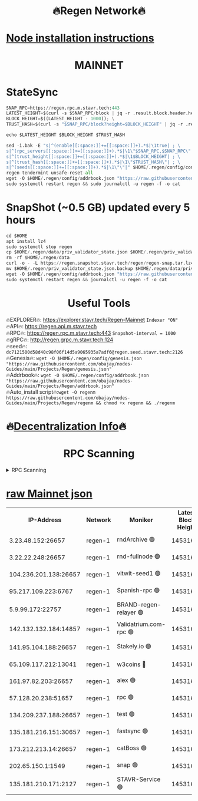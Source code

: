 <h1 align="center"> 🔥Regen Network🔥</h1>

[Node installation instructions](https://github.com/obajay/nodes-Guides/tree/main/Projects/Regen)
=
<h1 align="center"> MAINNET</h1>

# StateSync
```python
SNAP_RPC=https://regen.rpc.m.stavr.tech:443
LATEST_HEIGHT=$(curl -s $SNAP_RPC/block | jq -r .result.block.header.height); \
BLOCK_HEIGHT=$((LATEST_HEIGHT - 1000)); \
TRUST_HASH=$(curl -s "$SNAP_RPC/block?height=$BLOCK_HEIGHT" | jq -r .result.block_id.hash)

echo $LATEST_HEIGHT $BLOCK_HEIGHT $TRUST_HASH

sed -i.bak -E "s|^(enable[[:space:]]+=[[:space:]]+).*$|\1true| ; \
s|^(rpc_servers[[:space:]]+=[[:space:]]+).*$|\1\"$SNAP_RPC,$SNAP_RPC\"| ; \
s|^(trust_height[[:space:]]+=[[:space:]]+).*$|\1$BLOCK_HEIGHT| ; \
s|^(trust_hash[[:space:]]+=[[:space:]]+).*$|\1\"$TRUST_HASH\"| ; \
s|^(seeds[[:space:]]+=[[:space:]]+).*$|\1\"\"|" $HOME/.regen/config/config.toml
regen tendermint unsafe-reset-all
wget -O $HOME/.regen/config/addrbook.json "https://raw.githubusercontent.com/obajay/nodes-Guides/main/Projects/Regen/addrbook.json"
sudo systemctl restart regen && sudo journalctl -u regen -f -o cat
```
# SnapShot (~0.5 GB) updated every 5 hours
```python
cd $HOME
apt install lz4
sudo systemctl stop regen
cp $HOME/.regen/data/priv_validator_state.json $HOME/.regen/priv_validator_state.json.backup
rm -rf $HOME/.regen/data
curl -o - -L https://regen.snapshot.stavr.tech/regen/regen-snap.tar.lz4 | lz4 -c -d - | tar -x -C $HOME/.regen --strip-components 2
mv $HOME/.regen/priv_validator_state.json.backup $HOME/.regen/data/priv_validator_state.json
wget -O $HOME/.regen/config/addrbook.json "https://raw.githubusercontent.com/obajay/nodes-Guides/main/Projects/Regen/addrbook.json"
sudo systemctl restart regen && journalctl -u regen -f -o cat
```

 <h1 align="center"> Useful Tools</h1>

🔥EXPLORER🔥:     https://explorer.stavr.tech/Regen-Mainnet        `Indexer "ON"` \
🔥API🔥:          https://regen.api.m.stavr.tech \
🔥RPC🔥:          https://regen.rpc.m.stavr.tech:443              `Snapshot-interval = 1000` \
🔥gRPC🔥:         http://regen.grpc.m.stavr.tech:124 \
🔥seed🔥:      `dc7121500d58d40c98f06f14d5a9065935a7adf6@regen.seed.stavr.tech:2126` \
🔥Genesis🔥:   `wget -O $HOME/.regen/config/genesis.json "https://raw.githubusercontent.com/obajay/nodes-Guides/main/Projects/Regen/genesis.json"` \
🔥Addrbook🔥:  `wget -O $HOME/.regen/config/addrbook.json "https://raw.githubusercontent.com/obajay/nodes-Guides/main/Projects/Regen/addrbook.json"` \
🔥Auto_install script🔥:`wget -O regenm https://raw.githubusercontent.com/obajay/nodes-Guides/main/Projects/Regen/regenm && chmod +x regenm && ./regenm`

🔥[Decentralization Info](https://github.com/obajay/StateSync-snapshots/tree/main/Projects/Regen/Decentralization)🔥
=
<h1 align="center"> RPC Scanning</h1>

<details>
<summary>RPC Scanning</summary>

<h2 align="center"> We scan nodes in real time every 4 hours. And we provide the final result of RPC endpoints.
We cannot influence the operation of these nodes in any way. </h2>


```python
If Voting Power is higher than 0 --> then the Node is a validator of the network and may be subject to attack and be a potential threat to the chain.
```
```python
We marked such validators with a red symbol
```

</details>

[raw Mainnet json](https://rpc-check.regenm.stavr.tech/regenm/rpc-regenm-result.json)
=


<table><tr><th>IP-Address</th><th>Network</th><th>Moniker</th><th>Latest Block Height</th><th>Earliest Block Height</th><th>Catching Up</th><th>Tx Index</th><th>Voting Power</th><th>Scan Time</th></tr><tr><td>3.23.48.152:26657</td><td>regen-1</td><td>rndArchive 🟢</td><td>14531614</td><td>1</td><td>False</td><td>on</td><td>0</td><td>2024-02-03T14:15:12.838935078UTC</td></tr><tr><td>3.22.22.248:26657</td><td>regen-1</td><td>rnd-fullnode 🟢</td><td>14531613</td><td>4134001</td><td>False</td><td>on</td><td>0</td><td>2024-02-03T14:15:10.026224126UTC</td></tr><tr><td>104.236.201.138:26657</td><td>regen-1</td><td>vitwit-seed1 🟢</td><td>14531608</td><td>8943001</td><td>False</td><td>on</td><td>0</td><td>2024-02-03T14:14:41.907175712UTC</td></tr><tr><td>95.217.109.223:6767</td><td>regen-1</td><td>Spanish-rpc 🟢</td><td>14531617</td><td>10068001</td><td>False</td><td>on</td><td>0</td><td>2024-02-03T14:15:29.108147204UTC</td></tr><tr><td>5.9.99.172:22757</td><td>regen-1</td><td>BRAND-regen-relayer 🟢</td><td>14531617</td><td>10782501</td><td>False</td><td>on</td><td>0</td><td>2024-02-03T14:15:29.597459957UTC</td></tr><tr><td>142.132.132.184:14857</td><td>regen-1</td><td>Validatrium.com-rpc 🟢</td><td>14531617</td><td>11175001</td><td>False</td><td>on</td><td>0</td><td>2024-02-03T14:15:29.364586410UTC</td></tr><tr><td>141.95.104.188:26657</td><td>regen-1</td><td>Stakely.io 🟢</td><td>14531612</td><td>13442501</td><td>False</td><td>on</td><td>0</td><td>2024-02-03T14:15:00.903495356UTC</td></tr><tr><td>65.109.117.212:13041</td><td>regen-1</td><td>w3coins 🔴</td><td>14531624</td><td>13531624</td><td>False</td><td>off</td><td>23995467360</td><td>2024-02-03T14:16:12.040857889UTC</td></tr><tr><td>161.97.82.203:26657</td><td>regen-1</td><td>alex 🟢</td><td>14531615</td><td>13992001</td><td>False</td><td>on</td><td>0</td><td>2024-02-03T14:15:18.241084750UTC</td></tr><tr><td>57.128.20.238:51657</td><td>regen-1</td><td>rpc 🟢</td><td>14531615</td><td>13992001</td><td>False</td><td>on</td><td>0</td><td>2024-02-03T14:15:22.593129348UTC</td></tr><tr><td>134.209.237.188:26657</td><td>regen-1</td><td>test 🟢</td><td>14531618</td><td>13992001</td><td>False</td><td>on</td><td>0</td><td>2024-02-03T14:15:40.274201159UTC</td></tr><tr><td>135.181.216.151:30657</td><td>regen-1</td><td>fastsync 🟢</td><td>14531615</td><td>14457001</td><td>False</td><td>off</td><td>0</td><td>2024-02-03T14:15:17.859431610UTC</td></tr><tr><td>173.212.213.14:26657</td><td>regen-1</td><td>catBoss 🟢</td><td>14531614</td><td>14478001</td><td>False</td><td>on</td><td>0</td><td>2024-02-03T14:15:13.112684471UTC</td></tr><tr><td>202.65.150.1:1549</td><td>regen-1</td><td>snap 🟢</td><td>14531625</td><td>14530240</td><td>False</td><td>on</td><td>0</td><td>2024-02-03T14:16:17.143210049UTC</td></tr><tr><td>135.181.210.171:2127</td><td>regen-1</td><td>STAVR-Service 🟢</td><td>14531622</td><td>14530301</td><td>False</td><td>on</td><td>0</td><td>2024-02-03T14:15:59.247662359UTC</td></tr></table>